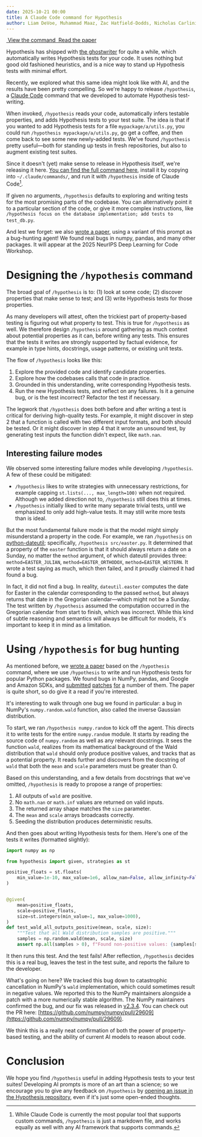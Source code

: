 ```yaml
---
date: 2025-10-21 00:00
title: A Claude Code command for Hypothesis
author: Liam DeVoe, Muhammad Maaz, Zac Hatfield-Dodds, Nicholas Carlini
---
```


<div class="cta-buttons">
  <a href="https://github.com/hypothesisworks/hypothesis/agents/hypothesis.md" class="cta-button">
    <img src="/theme/icon-code.svg" alt="" class="cta-icon">
    View the command
  </a>
  <a href="https://mmaaz-git.github.io/agentic-pbt-site/" class="cta-button">
    <img src="/theme/icon-paper.svg" alt="" class="cta-icon">
    Read the paper
  </a>
</div>

Hypothesis has shipped with [the ghostwriter](https://hypothesis.readthedocs.io/en/latest/reference/integrations.html#ghostwriter) for quite a while, which automatically writes Hypothesis tests for your code. It uses nothing but good old fashioned heuristics, and is a nice way to stand up Hypothesis tests with minimal effort.

Recently, we explored what this same idea might look like with AI, and the results have been pretty compelling. So we're happy to release `/hypothesis`, a [Claude Code](https://www.claude.com/product/claude-code) command that we developed to automate Hypothesis test-writing.

When invoked, `/hypothesis` reads your code, automatically infers testable properties, and adds Hypothesis tests to your test suite. The idea is that if you wanted to add Hypothesis tests for a file `mypackage/a/utils.py`, you could run `/hypothesis mypackage/a/utils.py`, go get a coffee, and then come back to see some new newly-added tests. We've found `/hypothesis` pretty useful—both for standing up tests in fresh repositories, but also to augment existing test suites.

Since it doesn't (yet) make sense to release in Hypothesis itself, we're releasing it here. [You can find the full command here](https://github.com/hypothesisworks/hypothesis/agents/hypothesis.md), install it by copying into `~/.claude/commands/`, and run it with `/hypothesis` inside of Claude Code[^1].

If given no arguments, `/hypothesis` defaults to exploring and writing tests for the most promising parts of the codebase. You can alternatively point it to a particular section of the code, or give it more complex instructions, like `/hypothesis focus on the database implementation; add tests to test_db.py`.

And lest we forget: we also [wrote a paper](https://mmaaz-git.github.io/agentic-pbt-site/), using a variant of this prompt as a bug-hunting agent! We found real bugs in numpy, pandas, and many other packages. It will appear at the 2025 NeurIPS Deep Learning for Code Workshop.

# Designing the `/hypothesis` command

The broad goal of `/hypothesis` is to: (1) look at some code; (2) discover properties that make sense to test; and (3) write Hypothesis tests for those properties.

As many developers will attest, often the trickiest part of property-based testing is figuring out what property to test. This is true for `/hypothesis` as well. We therefore design `/hypothesis` around gathering as much context about potential properties as it can, before writing any tests. This ensures that the tests it writes are strongly supported by factual evidence, for example in type hints, docstrings, usage patterns, or existing unit tests.

The flow of `/hypothesis` looks like this:

1. Explore the provided code and identify candidate properties.
2. Explore how the codebases calls that code in practice.
3. Grounded in this understanding, write corresponding Hypothesis tests.
4. Run the new Hypothesis tests, and reflect on any failures. Is it a genuine bug, or is the test incorrect? Refactor the test if necessary.

The legwork that `/hypothesis` does both before and after writing a test is critical for deriving high-quality tests. For example, it might discover in step 2 that a function is called with two different input formats, and both should be tested. Or it might discover in step 4 that it wrote an unsound test, by generating test inputs the function didn't expect, like `math.nan`.

## Interesting failure modes

We observed some interesting failure modes while developing `/hypothesis`. A few of these could be mitigated:

- `/hypothesis` likes to write strategies with unnecessary restrictions, for example capping `st.lists(..., max_length=100)` when not required. Although we added direction not to, `/hypothesis` still does this at times.
- `/hypothesis` initially liked to write many separate trivial tests, until we emphasized to only add high-value tests. It may still write more tests than is ideal.

But the most fundamental failure mode is that the model might simply misunderstand a property in the code. For example, we ran `/hypothesis` on [python-dateutil](https://github.com/dateutil/dateutil); specifically, `/hypothesis src/easter.py`. It determined that a property of the `easter` function is that it should always return a date on a Sunday, no matter the `method` argument, of which dateutil provides three: `method=EASTER_JULIAN`, `method=EASTER_ORTHODOX`, `method=EASTER_WESTERN`. It wrote a test saying as much, which then failed, and it proudly claimed it had found a bug.

In fact, it did not find a bug. In reality, `dateutil.easter` computes the date for Easter in the calendar corresponding to the passed `method`, but always returns that date in the Gregorian calendar—which might not be a Sunday. The test written by `/hypothesis` assumed the computation occurred in the Gregorian calendar from start to finish, which was incorrect. While this kind of subtle reasoning and semantics will always be difficult for models, it's important to keep it in mind as a limitation.

# Using `/hypothesis` for bug hunting

As mentioned before, we [wrote a paper](https://mmaaz-git.github.io/agentic-pbt-site/) based on the `/hypothesis` command, where we use `/hypothesis` to write and run Hypothesis tests for popular Python packages. We found bugs in NumPy, pandas, and Google and Amazon SDKs, and [submitted](https://github.com/numpy/numpy/pull/29609) [patches](https://github.com/aws-powertools/powertools-lambda-python/pull/7246) [for](https://github.com/aws-cloudformation/cloudformation-cli/pull/1106) [a](https://github.com/huggingface/tokenizers/pull/1853) number of them. The paper is quite short, so do give it a read if you're interested.

It's interesting to walk through one bug we found in particular: a bug in NumPy's `numpy.random.wald` function, also called the inverse Gaussian distribution.

To start, we ran `/hypothesis numpy.random` to kick off the agent. This directs it to write tests for the entire `numpy.random` module. It starts by reading the source code of `numpy.random` as well as any relevant docstrings. It sees the function `wald`, realizes from its mathematical background of the Wald distribution that `wald` should only produce positive values, and tracks that as a potential property. It reads further and discovers from the docstring of `wald` that both the `mean` and `scale` parameters must be greater than 0.

Based on this understanding, and a few details from docstrings that we've omitted, `/hypothesis` is ready to propose a range of properties:

1. All outputs of `wald` are positive.
2. No `math.nan` or `math.inf` values are returned on valid inputs.
3. The returned array shape matches the `size` parameter.
4. The `mean` and `scale` arrays broadcasts correctly.
5. Seeding the distribution produces deterministic results.

And then goes about writing Hypothesis tests for them. Here's one of the tests it writes (formatted slightly):

```python
import numpy as np

from hypothesis import given, strategies as st

positive_floats = st.floats(
    min_value=1e-10, max_value=1e6, allow_nan=False, allow_infinity=False
)


@given(
    mean=positive_floats,
    scale=positive_floats,
    size=st.integers(min_value=1, max_value=1000),
)
def test_wald_all_outputs_positive(mean, scale, size):
    """Test that all Wald distribution samples are positive."""
    samples = np.random.wald(mean, scale, size)
    assert np.all(samples > 0), f"Found non-positive values: {samples[samples <= 0]}"
```

It then runs this test. And the test fails! After reflection, `/hypothesis` decides this is a real bug, leaves the test in the test suite, and reports the failure to the developer.

What's going on here? We tracked this bug down to catastrophic cancellation in NumPy's `wald` implementation, which could sometimes result in negative values. We reported this to the NumPy maintainers alongside a patch with a more numerically stable algorithm. The NumPy maintainers confirmed the bug, and our fix was released in [v2.3.4](https://github.com/numpy/numpy/releases/tag/v2.3.4). You can check out the PR here: [https://github.com/numpy/numpy/pull/29609](https://github.com/numpy/numpy/pull/29609).

We think this is a really neat confirmation of both the power of property-based testing, and the ability of current AI models to reason about code.

# Conclusion

We hope you find `/hypothesis` useful in adding Hypothesis tests to your test suites! Developing AI prompts is more of an art than a science; so we encourage you to give any feedback on `/hypothesis` by [opening an issue in the Hypothesis repository](https://github.com/HypothesisWorks/hypothesis/issues/new), even if it's just some open-ended thoughts.

[^1]: While Claude Code is currently the most popular tool that supports custom commands, `/hypothesis` is just a markdown file, and works equally as well with any AI framework that supports commands.

